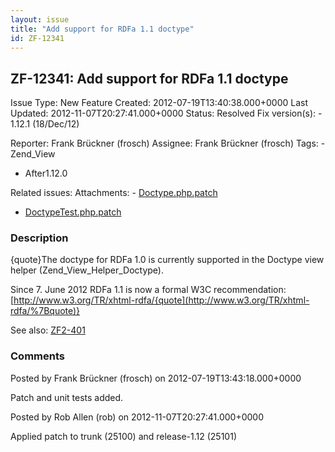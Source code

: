 ```yaml
---
layout: issue
title: "Add support for RDFa 1.1 doctype"
id: ZF-12341
---
```


ZF-12341: Add support for RDFa 1.1 doctype
------------------------------------------

 Issue Type: New Feature Created: 2012-07-19T13:40:38.000+0000 Last Updated: 2012-11-07T20:27:41.000+0000 Status: Resolved Fix version(s): - 1.12.1 (18/Dec/12)
 
 Reporter:  Frank Brückner (frosch)  Assignee:  Frank Brückner (frosch)  Tags: - Zend\_View
- After1.12.0
 
 Related issues: 
 Attachments: - [Doctype.php.patch](/issues/secure/attachment/15161/Doctype.php.patch)
- [DoctypeTest.php.patch](/issues/secure/attachment/15162/DoctypeTest.php.patch)
 
### Description

{quote}The doctype for RDFa 1.0 is currently supported in the Doctype view helper (Zend\_View\_Helper\_Doctype).

Since 7. June 2012 RDFa 1.1 is now a formal W3C recommendation: [http://www.w3.org/TR/xhtml-rdfa/{quote](http://www.w3.org/TR/xhtml-rdfa/%7Bquote)}

See also: [ZF2-401](http://framework.zend.com/issues/browse/ZF2-401)

 

 

### Comments

Posted by Frank Brückner (frosch) on 2012-07-19T13:43:18.000+0000

Patch and unit tests added.

 

 

Posted by Rob Allen (rob) on 2012-11-07T20:27:41.000+0000

Applied patch to trunk (25100) and release-1.12 (25101)

 

 